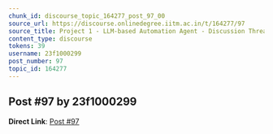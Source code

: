 ```yaml
---
chunk_id: discourse_topic_164277_post_97_00
source_url: https://discourse.onlinedegree.iitm.ac.in/t/164277/97
source_title: Project 1 - LLM-based Automation Agent - Discussion Thread [TDS Jan 2025]
content_type: discourse
tokens: 39
username: 23f1000299
post_number: 97
topic_id: 164277
---
```


## Post #97 by 23f1000299

**Direct Link**: [Post #97](https://discourse.onlinedegree.iitm.ac.in/t/164277/97)
